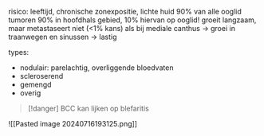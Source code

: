 risico: leeftijd, chronische zonexpositie, lichte huid
90% van alle ooglid tumoren
90% in hoofdhals gebied, 10% hiervan op ooglid!
groeit langzaam, maar metastaseert niet (<1% kans)
als bij mediale canthus -> groei in traanwegen en sinussen -> lastig

types:
- nodulair: parelachtig, overliggende bloedvaten
- scleroserend
- gemengd
- overig

> [!danger] BCC kan lijken op blefaritis

![[Pasted image 20240716193125.png]]